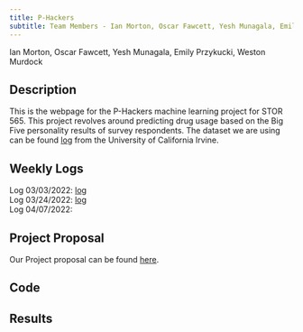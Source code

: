 ```yaml
---
title: P-Hackers
subtitle: Team Members - Ian Morton, Oscar Fawcett, Yesh Munagala, Emily Przykucki, Weston Murdock
---
```

Ian Morton, Oscar Fawcett, Yesh Munagala, Emily Przykucki, Weston Murdock  
## Description
This is the webpage for the P-Hackers machine learning project for STOR 565. This project revolves around predicting drug usage based on the Big Five personality results of survey respondents. The dataset we are using can be found <a href="https://archive.ics.uci.edu/ml/datasets/Drug+consumption+%28quantified%29" target="_blank">log</a> from the University of California Irvine.

## Weekly Logs
Log 03/03/2022: <a href="The_P-Hackers_03-02-2022.pdf" target="_blank">log</a>  
Log 03/24/2022: <a href="The_P-Hackers_03-24-2022.pdf" target="_blank">log</a>  
Log 04/07/2022:  

## Project Proposal
Our Project proposal can be found <a href="P-Hackers-Project-Proposal.html " target="_blank">here</a>.

## Code

## Results
